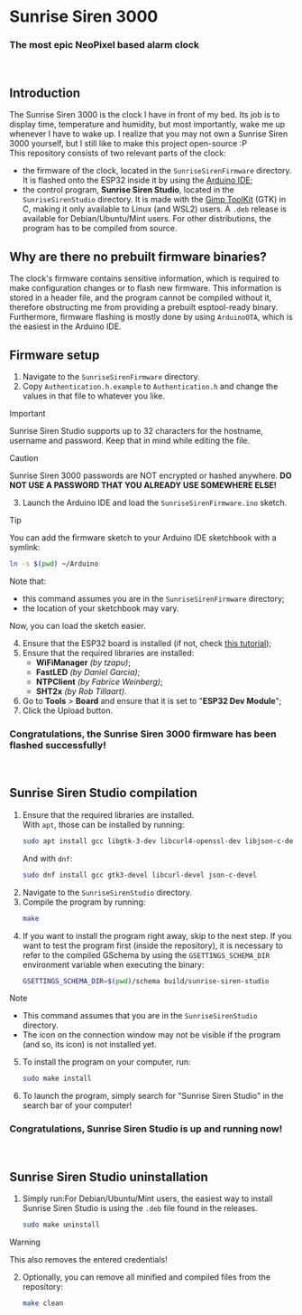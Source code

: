 # Sunrise Siren 3000
### The most epic NeoPixel based alarm clock
<br>

## Introduction
The Sunrise Siren 3000 is the clock I have in front of my bed. Its job is to display time, temperature and humidity, but most importantly, wake me up whenever I have to wake up. I realize that you may not own a Sunrise Siren 3000 yourself, but I still like to make this project open-source :P  
This repository consists of two relevant parts of the clock:  
- the firmware of the clock, located in the `SunriseSirenFirmware` directory. It is flashed onto the ESP32 inside it by using the [Arduino IDE](https://www.arduino.cc/en/software);
- the control program, **Sunrise Siren Studio**, located in the `SunriseSirenStudio` directory. It is made with the [Gimp ToolKit](https://gtk.org/) (GTK) in C, making it only available to Linux (and WSL2) users. A `.deb` release is available for Debian/Ubuntu/Mint users. For other distributions, the program has to be compiled from source.

## Why are there no prebuilt firmware binaries?
The clock's firmware contains sensitive information, which is required to make configuration changes or to flash new firmware. This information is stored in a header file, and the program cannot be compiled without it, therefore obstructing me from providing a prebuilt esptool-ready binary. Furthermore, firmware flashing is mostly done by using `ArduinoOTA`, which is the easiest in the Arduino IDE.

## Firmware setup
1. Navigate to the `SunriseSirenFirmware` directory.
2. Copy `Authentication.h.example` to `Authentication.h` and change the values in that file to whatever you like.
> [!IMPORTANT]
> Sunrise Siren Studio supports up to 32 characters for the hostname, username and password. Keep that in mind while editing the file.

> [!CAUTION]
> Sunrise Siren 3000 passwords are NOT encrypted or hashed anywhere. **DO NOT USE A PASSWORD THAT YOU ALREADY USE SOMEWHERE ELSE!**
3. Launch the Arduino IDE and load the `SunriseSirenFirmware.ino` sketch.
> [!TIP]
> You can add the firmware sketch to your Arduino IDE sketchbook with a symlink:
> ```bash
> ln -s $(pwd) ~/Arduino
> ```
> Note that:
> - this command assumes you are in the `SunriseSirenFirmware` directory;
> - the location of your sketchbook may vary.
>
> Now, you can load the sketch easier.

4. Ensure that the ESP32 board is installed (if not, check [this tutorial](https://randomnerdtutorials.com/installing-esp32-arduino-ide-2-0/));
5. Ensure that the required libraries are installed:
    - **WiFiManager** *(by tzapu)*;
    - **FastLED** *(by Daniel Garcia)*;
    - **NTPClient** *(by Fabrice Weinberg)*;
    - **SHT2x** *(by Rob Tillaart)*.
6. Go to **Tools** > **Board** and ensure that it is set to "**ESP32 Dev Module**";
7. Click the Upload button.

### Congratulations, the Sunrise Siren 3000 firmware has been flashed successfully!
<br>

## Sunrise Siren Studio compilation
1. Ensure that the required libraries are installed.  
With `apt`, those can be installed by running:
    ```bash
    sudo apt install gcc libgtk-3-dev libcurl4-openssl-dev libjson-c-dev
    ```
    And with `dnf`:
    ```bash
    sudo dnf install gcc gtk3-devel libcurl-devel json-c-devel
    ```
2. Navigate to the `SunriseSirenStudio` directory.
3. Compile the program by running:
    ```bash
    make
    ```
4.  If you want to install the program right away, skip to the next step. If you want to test the program first (inside the repository), it is necessary to refer to the compiled GSchema by using the `GSETTINGS_SCHEMA_DIR` environment variable when executing the binary:
    ```bash
    GSETTINGS_SCHEMA_DIR=$(pwd)/schema build/sunrise-siren-studio
    ```
> [!NOTE]
> - This command assumes that you are in the `SunriseSirenStudio` directory.
> - The icon on the connection window may not be visible if the program (and so, its icon) is not installed yet.
5. To install the program on your computer, run:
    ```bash
    sudo make install
    ```
6. To launch the program, simply search for "Sunrise Siren Studio" in the search bar of your computer!

### Congratulations, Sunrise Siren Studio is up and running now!
<br>

## Sunrise Siren Studio uninstallation
1. Simply run:For Debian/Ubuntu/Mint users, the easiest way to install Sunrise Siren Studio is using the `.deb` file found in the releases.
    ```bash
    sudo make uninstall
    ```
> [!WARNING]
> This also removes the entered credentials!
2. Optionally, you can remove all minified and compiled files from the repository:
    ```bash
    make clean
    ```
